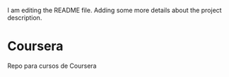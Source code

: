 I am editing the README file. Adding some more details about the project description.
# Coursera
Repo para cursos de Coursera

